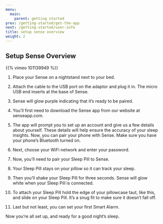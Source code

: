```yaml
---
menu:
  main:
    parent: getting started
prev: /getting-started/get-the-app
next: /getting-started/user-info
title: setup sense overview
weight: 2
---
```


## Setup Sense Overview

{{% vimeo 101139949 %}}

1. Place your Sense on a nightstand next to your bed.


2. Attach the cable to the USB port on the adaptor and plug it in. The micro USB end inserts at the base of Sense.


3. Sense will glow purple indicating that it’s ready to be paired. 


4. You’ll first need to download the Sense app from our website at senseapp.com. 


5. The app will prompt you to set up an account and give us a few details about yourself. These details will help ensure the accuracy of your sleep insights.
Now, you can pair your phone with Sense. Make sure you have your phone’s Bluetooth turned on.


6. Next, choose your WiFi network and enter your password. 


7. Now, you’ll need to pair your Sleep Pill to Sense. 


8. Your Sleep Pill stays on your pillow so it can track your sleep. 


9. Then you’ll shake your Sleep Pill for three seconds. Sense will glow white when your Sleep Pill is connected.


10. To attach your Sleep Pill hold the edge of your pillowcase taut, like this, and slide on your Sleep Pill. It’s a snug fit to make sure it doesn’t fall off.


11. Last but not least, you can set your first Smart Alarm. 


Now you’re all set up, and ready for a good night’s sleep.
